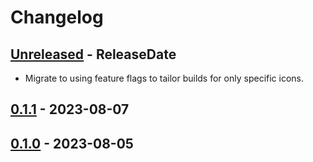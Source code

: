 # Changelog

<!-- next-header -->

## [Unreleased] - ReleaseDate
- Migrate to using feature flags to tailor builds for only specific icons.

## [0.1.1] - 2023-08-07

## [0.1.0] - 2023-08-05

<!-- next-url -->

[unreleased]: https://github.com/mrvillage/leptos-tabler-icons/compare/v0.1.1...HEAD

[0.1.1]: https://github.com/mrvillage/leptos-tabler-icons/compare/v0.1.0...v0.1.1

[0.1.0]: https://github.com/mrvillage/leptos-tabler-icons/compare/v0.1.0...v0.1.0
